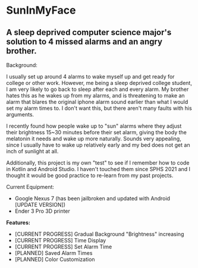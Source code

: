 # SunInMyFace

## A sleep deprived computer science major's solution to 4 missed alarms and an angry brother.

Background:

I usually set up around 4 alarms to wake myself up and get ready for college or other work. However, me being a sleep deprived college student, I am very likely
to go back to sleep after each and every alarm. My brother hates this as he wakes up from my alarms, and is threatening to make an alarm that blares the
original iphone alarm sound earlier than what I would set my alarm times to. I don't want this, but there aren't many faults with his arguments.

I recently found how people wake up to "sun" alarms where they adjust their brightness 15~30 minutes before their set alarm, giving the body the melatonin it needs
and wake up more naturally. Sounds very appealing, since I usually have to wake up relatively early and my bed does not get an inch of sunlight at all. 

Additionally, this project is my own "test" to see if I remember how to code in Kotlin and Android Studio. I haven't touched them since SPHS 2021 and I thought it
would be good practice to re-learn from my past projects.

Current Equipment:

- Google Nexus 7 (has been jailbroken and updated with Android [UPDATE VERSION])
- Ender 3 Pro 3D printer

**Features:**
- [CURRENT PROGRESS] Gradual Background "Brightness" increasing
- [CURRENT PROGRESS] Time Display
- [CURRENT PROGRESS] Set Alarm Time
- [PLANNED] Saved Alarm Times
- [PLANNED] Color Customization
